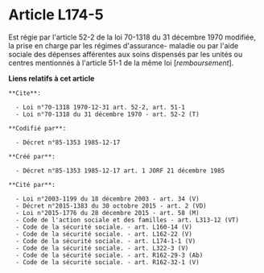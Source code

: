# Article L174-5

Est régie par l'article 52-2 de la loi 70-1318 du 31 décembre 1970 modifiée, la prise en charge par les régimes d'assurance-
maladie ou par l'aide sociale des dépenses afférentes aux soins dispensés par les unités ou centres mentionnés à l'article
51-1 de la même loi [*remboursement*].

**Liens relatifs à cet article**

	**Cite**:

	  - Loi n°70-1318 1970-12-31 art. 52-2, art. 51-1
	  - Loi n°70-1318 du 31 décembre 1970 - art. 52-2 (T)

	**Codifié par**:

	  - Décret n°85-1353 1985-12-17

	**Créé par**:

	  - Décret n°85-1353 1985-12-17 art. 1 JORF 21 décembre 1985

	**Cité par**:

	  - Loi n°2003-1199 du 18 décembre 2003 - art. 34 (V)
	  - Décret n°2015-1383 du 30 octobre 2015 - art. 2 (VD)
	  - Loi n°2015-1776 du 28 décembre 2015 - art. 58 (M)
	  - Code de l'action sociale et des familles - art. L313-12 (VT)
	  - Code de la sécurité sociale. - art. L160-14 (V)
	  - Code de la sécurité sociale. - art. L162-22 (V)
	  - Code de la sécurité sociale. - art. L174-1-1 (V)
	  - Code de la sécurité sociale. - art. L322-3 (V)
	  - Code de la sécurité sociale. - art. R162-29-3 (Ab)
	  - Code de la sécurité sociale. - art. R162-32-1 (V)
